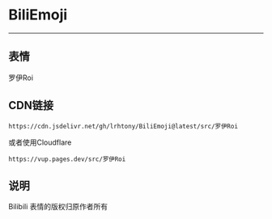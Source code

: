 # BiliEmoji
---
## 表情
罗伊Roi
## CDN链接
```
https://cdn.jsdelivr.net/gh/lrhtony/BiliEmoji@latest/src/罗伊Roi
```
或者使用Cloudflare
```
https://vup.pages.dev/src/罗伊Roi
```
## 说明
Bilibili 表情的版权归原作者所有
